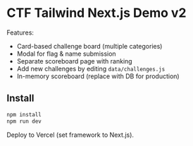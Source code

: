# CTF Tailwind Next.js Demo v2

Features:
- Card-based challenge board (multiple categories)
- Modal for flag & name submission
- Separate scoreboard page with ranking
- Add new challenges by editing `data/challenges.js`
- In-memory scoreboard (replace with DB for production)

## Install

```bash
npm install
npm run dev
```

Deploy to Vercel (set framework to Next.js).
